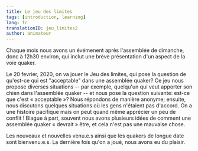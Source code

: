 ```yaml
---
title: Le jeu des limites
tags: [introduction, learning]
lang: fr
translationID: jeu_limites2
author: animateur
---
```

Chaque mois nous avons un évémenent après l'assemblée de dimanche, donc à 12h30 environ, qui inclut une brève présentation d'un aspect de la voie quaker.

Le 20 fevrier, 2020, on va jouer le Jeu des limites, qui pose la question de qu'est-ce qui est "acceptable" dans une assemblée quaker? Ce jeu nous propose diverses situations -- par exemple, quelqu'un qui veut apporter son chien dans l'assemblée quaker -- et nous pose la question suivante: est-ce que c'est « acceptable »? Nous répondons de manière anonyme; ensuite, nous discutons quelques situations où les gens n'étaient pas d'accord. On a une histoire pacifique mais on peut quand même apprécier un peu de conflit ! Blague à part, souvent nous avons plusieurs idées de comment une assemblée quaker « devrait » être, et cela n'est pas une mauvaise chose.

Les nouveaux et nouvelles venu.e.s ainsi que les quakers de longue date sont bienvenu.e.s. La dernière fois qu'on a joué, nous avons eu du plaisir.

